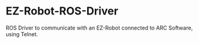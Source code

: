 # EZ-Robot-ROS-Driver
ROS Driver to communicate with an EZ-Robot connected to ARC Software, using Telnet.

